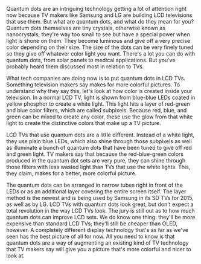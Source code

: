 Quantum dots are an intriguing technology getting a lot of attention right now because TV makers like Samsung and LG are building LCD televisions that use them. But what are quantum dots, and what do they mean for you? Quantum dots themselves are tiny crystals, otherwise known as nanocrystals; they're way too small to see but have a special power when light is shone on them. They become luminous and give off a very precise color depending on their size. The size of the dots can be very finely tuned so they give off whatever color light you want. There's a lot you can do with quantum dots, from solar panels to medical applications. But you've probably heard them discussed most in relation to TVs.

What tech companies are doing now is to put quantum dots in LCD TVs. Something television makers say makes for more colorful pictures. To understand why they say this, let's look at how color is created inside your television. In a normal LCD TV, light is shown from blue-blue LEDs coated in yellow phosphor to create a white light. This light hits a layer of red-green and blue color filters, which are called subpixels. Because red, blue, and green can be mixed to create any color, these use the glow from that white light to create the distinctive colors that make up a TV picture.

LCD TVs that use quantum dots are a little different. Instead of a white light, they use plain blue LEDs, which also shine through those subpixels as well as illuminate a bunch of quantum dots that have been tuned to give off red and green light. TV makers say that because the red-blue-green colors produced in the quantum dot sets are very pure, they can shine through those filters with less wasted light than TVs that use the white lights. This, they claim, makes for a better, more colorful picture.

The quantum dots can be arranged in narrow tubes right in front of the LEDs or as an additional layer covering the entire screen itself. The layer method is the newest and is being used by Samsung in its SD TVs for 2015, as well as by LG. LCD TVs with quantum dots look great, but don't expect a total revolution in the way LCD TVs look. The jury is still out as to how much quantum dots can improve LCD sets. We do know one thing: they'll be more expensive than standard LCD TVs; they'll still be cheaper than OLED, however. A completely different display technology that's as far as we've seen has the best picture of all for now. All you need to know is that quantum dots are a way of augmenting an existing kind of TV technology that TV makers say will give you a picture that's more colorful and nicer to look at.